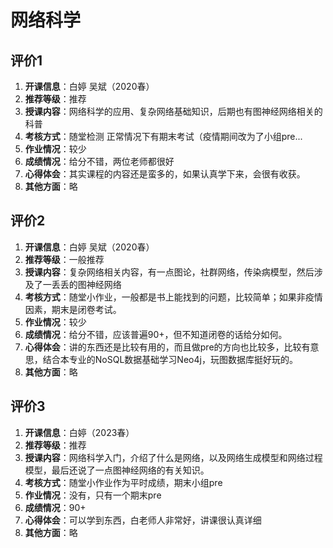 # 网络科学

## 评价1

1. **开课信息**：白婷 吴斌（2020春）
2. **推荐等级**：推荐
3. **授课内容**：网络科学的应用、复杂网络基础知识，后期也有图神经网络相关的科普
4. **考核方式**：随堂检测 正常情况下有期末考试（疫情期间改为了小组pre...
5. **作业情况**：较少
6. **成绩情况**：给分不错，两位老师都很好
7. **心得体会**：其实课程的内容还是蛮多的，如果认真学下来，会很有收获。
8. **其他方面**：略

## 评价2

1. **开课信息**：白婷 吴斌（2020春）
2. **推荐等级**：一般推荐
3. **授课内容**：复杂网络相关内容，有一点图论，社群网络，传染病模型，然后涉及了一丢丢的图神经网络
4. **考核方式**：随堂小作业，一般都是书上能找到的问题，比较简单；如果非疫情因素，期末是闭卷考试。
5. **作业情况**：较少
6. **成绩情况**：给分不错，应该普遍90+，但不知道闭卷的话给分如何。
7. **心得体会**：讲的东西还是比较有用的，而且做pre的方向也比较多，比较有意思，结合本专业的NoSQL数据基础学习Neo4j，玩图数据库挺好玩的。
8. **其他方面**：略

## 评价3

1. **开课信息**：白婷（2023春）
2. **推荐等级**：推荐
3. **授课内容**：网络科学入门，介绍了什么是网络，以及网络生成模型和网络过程模型，最后还说了一点图神经网络的有关知识。
4. **考核方式**：随堂小作业作为平时成绩，期末小组pre
5. **作业情况**：没有，只有一个期末pre
6. **成绩情况**：90+
7. **心得体会**：可以学到东西，白老师人非常好，讲课很认真详细
8. **其他方面**：略
